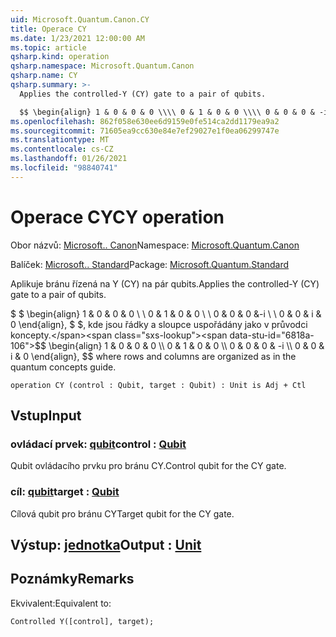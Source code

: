 ```yaml
---
uid: Microsoft.Quantum.Canon.CY
title: Operace CY
ms.date: 1/23/2021 12:00:00 AM
ms.topic: article
qsharp.kind: operation
qsharp.namespace: Microsoft.Quantum.Canon
qsharp.name: CY
qsharp.summary: >-
  Applies the controlled-Y (CY) gate to a pair of qubits.

  $$ \begin{align} 1 & 0 & 0 & 0 \\\\ 0 & 1 & 0 & 0 \\\\ 0 & 0 & 0 & -i \\\\ 0 & 0 & i & 0 \end{align}, $$ where rows and columns are organized as in the quantum concepts guide.
ms.openlocfilehash: 862f058e630ee6d9159e0fe514ca2dd1179ea9a2
ms.sourcegitcommit: 71605ea9cc630e84e7ef29027e1f0ea06299747e
ms.translationtype: MT
ms.contentlocale: cs-CZ
ms.lasthandoff: 01/26/2021
ms.locfileid: "98840741"
---
```

# <a name="cy-operation"></a><span data-ttu-id="6818a-102">Operace CY</span><span class="sxs-lookup"><span data-stu-id="6818a-102">CY operation</span></span>

<span data-ttu-id="6818a-103">Obor názvů: [Microsoft.. Canon](xref:Microsoft.Quantum.Canon)</span><span class="sxs-lookup"><span data-stu-id="6818a-103">Namespace: [Microsoft.Quantum.Canon](xref:Microsoft.Quantum.Canon)</span></span>

<span data-ttu-id="6818a-104">Balíček: [Microsoft.. Standard](https://nuget.org/packages/Microsoft.Quantum.Standard)</span><span class="sxs-lookup"><span data-stu-id="6818a-104">Package: [Microsoft.Quantum.Standard](https://nuget.org/packages/Microsoft.Quantum.Standard)</span></span>


<span data-ttu-id="6818a-105">Aplikuje bránu řízená na Y (CY) na pár qubits.</span><span class="sxs-lookup"><span data-stu-id="6818a-105">Applies the controlled-Y (CY) gate to a pair of qubits.</span></span>

<span data-ttu-id="6818a-106">$ $ \begin{align} 1 & 0 & 0 & 0 \\ \\ 0 & 1 & 0 & 0 \\ \\ 0 & 0 & 0 &-i \\ \\ 0 & 0 & i & 0 \end{align}, $ $, kde jsou řádky a sloupce uspořádány jako v průvodci koncepty.</span><span class="sxs-lookup"><span data-stu-id="6818a-106">$$ \begin{align} 1 & 0 & 0 & 0 \\\\ 0 & 1 & 0 & 0 \\\\ 0 & 0 & 0 & -i \\\\ 0 & 0 & i & 0 \end{align}, $$ where rows and columns are organized as in the quantum concepts guide.</span></span>

```qsharp
operation CY (control : Qubit, target : Qubit) : Unit is Adj + Ctl
```


## <a name="input"></a><span data-ttu-id="6818a-107">Vstup</span><span class="sxs-lookup"><span data-stu-id="6818a-107">Input</span></span>

### <a name="control--qubit"></a><span data-ttu-id="6818a-108">ovládací prvek: [qubit](xref:microsoft.quantum.lang-ref.qubit)</span><span class="sxs-lookup"><span data-stu-id="6818a-108">control : [Qubit](xref:microsoft.quantum.lang-ref.qubit)</span></span>

<span data-ttu-id="6818a-109">Qubit ovládacího prvku pro bránu CY.</span><span class="sxs-lookup"><span data-stu-id="6818a-109">Control qubit for the CY gate.</span></span>


### <a name="target--qubit"></a><span data-ttu-id="6818a-110">cíl: [qubit](xref:microsoft.quantum.lang-ref.qubit)</span><span class="sxs-lookup"><span data-stu-id="6818a-110">target : [Qubit](xref:microsoft.quantum.lang-ref.qubit)</span></span>

<span data-ttu-id="6818a-111">Cílová qubit pro bránu CY</span><span class="sxs-lookup"><span data-stu-id="6818a-111">Target qubit for the CY gate.</span></span>



## <a name="output--unit"></a><span data-ttu-id="6818a-112">Výstup: [jednotka](xref:microsoft.quantum.lang-ref.unit)</span><span class="sxs-lookup"><span data-stu-id="6818a-112">Output : [Unit](xref:microsoft.quantum.lang-ref.unit)</span></span>



## <a name="remarks"></a><span data-ttu-id="6818a-113">Poznámky</span><span class="sxs-lookup"><span data-stu-id="6818a-113">Remarks</span></span>

<span data-ttu-id="6818a-114">Ekvivalent:</span><span class="sxs-lookup"><span data-stu-id="6818a-114">Equivalent to:</span></span>

```qsharp
Controlled Y([control], target);
```
